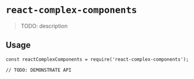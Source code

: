 # `react-complex-components`

> TODO: description

## Usage

```
const reactComplexComponents = require('react-complex-components');

// TODO: DEMONSTRATE API
```
